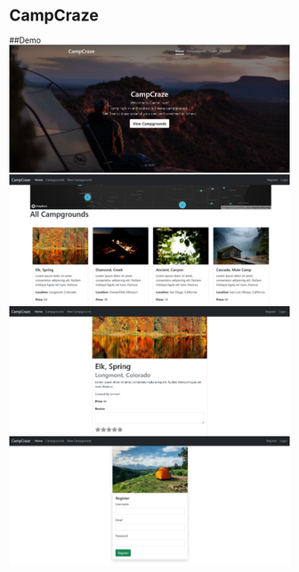 # CampCraze

##Demo
![image alt](https://github.com/TanveshVaity/CampCraze/blob/main/Screenshot%202025-02-27%20111502.png?raw=true)
![image alt](https://github.com/TanveshVaity/CampCraze/blob/main/Screenshot%202025-02-27%20111542.png?raw=true)
![image alt](https://github.com/TanveshVaity/CampCraze/blob/main/Screenshot%202025-02-27%20111603.png?raw=true)
![image alt](https://github.com/TanveshVaity/CampCraze/blob/main/Screenshot%202025-02-27%20111616.png?raw=true)
